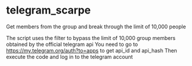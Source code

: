 # telegram_scarpe
Get members from the group and break through the limit of 10,000 people


The script uses the filter to bypass the limit of 10,000 group members obtained by the official telegram api
You need to go to https://my.telegram.org/auth?to=apps to get api_id and api_hash
Then execute the code and log in to the telegram account
